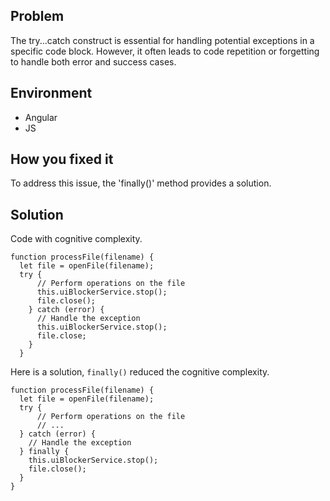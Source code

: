 ## Problem
The try...catch construct is essential for handling potential exceptions in a specific code block. However, it often leads to code repetition or forgetting to handle both error and success cases.
## Environment
- Angular
- JS

## How you fixed it
To address this issue, the 'finally()' method provides a solution.
## Solution
Code with cognitive complexity.
```
function processFile(filename) {
  let file = openFile(filename);
  try {
      // Perform operations on the file
      this.uiBlockerService.stop();
      file.close();
    } catch (error) {
      // Handle the exception
      this.uiBlockerService.stop();
      file.close;
    }
  }
  ```
  Here is a solution, `finally()` reduced the cognitive complexity.
  
  ```
  function processFile(filename) {
    let file = openFile(filename);
    try {
        // Perform operations on the file
        // ...
    } catch (error) {
      // Handle the exception
    } finally {
      this.uiBlockerService.stop();
      file.close();
    }
}
```
  
  
